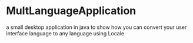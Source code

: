 # MultLanguageApplication
a small desktop application in java  to show how you can convert your user interface language to any language using Locale
